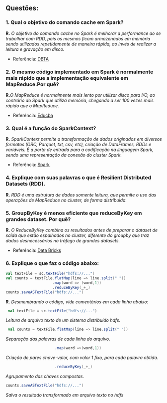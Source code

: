 
## Questões:

### 1. Qual o objetivo do comando cache em Spark?

**R.** _O objetivo do comando cache no Spark é melhorar a performance ao se trabalhar com RDD, pois os mesmos ficam armazenados em memória sendo utilizados repetidamente de maneira rápida, ao invés de realizar a leitura e gravação em disco._ 

* Referência: [DBTA](http://www.dbta.com/Editorial/Trends-and-Applications/Spark-and-the-Fine-Art-of-Caching-119305.aspx)

### 2. O mesmo código implementado em Spark é normalmente mais rápido que a implementação equivalente em MapReduce.Por quê?

**R.**_O MapReduce é normalmente mais lento por utilizar disco para I/O, ao contrário do Spark que utiliza memória, chegando a ser 100 vezes mais rápido que o MapReduce._

* Referência: [Educba](https://www.educba.com/mapreduce-vs-apache-spark/)

### 3. Qual é a função do SparkContext?
**R.** _SparkContext permite a transformação de dados originados em diversos formatos (ORC, Parquet, txt, csv, etc), criação de DataFrames, RDDs e variáveis.
É a porta de entrada para a codificação na linguagem Spark, sendo uma representação da conexão do cluster Spark._

* Referência: [Spark](https://spark.apache.org/docs/2.4.5/api/java/org/apache/spark/SparkContext.html)

### 4. Explique com suas palavras o que é Resilient Distributed Datasets (RDD).
**R.** _RDD é uma estrutura de dados somente leitura, que permite o uso das operações de MapReduce no cluster, de forma distribuida._

### 5. GroupByKey é menos eficiente que reduceByKey em grandes dataset. Por quê?
**R.** _O ReduceByKey  combina os resultados antes de preparar o dataset de saída que estão espalhados no cluster, diferente do groupby que traz dados desnecessários no tráfego de grandes datasets._

* Referência: [Data Bricks](https://databricks.gitbooks.io/databricks-spark-knowledge-base/content/best_practices/prefer_reducebykey_over_groupbykey.html)

### 6. Explique o que faz o código abaixo:
```scala
val textFile = sc.textFile("hdfs://...")
val counts = textFile.flatMap(line => line.split(" "))
                     .map(word => (word,1))
                     .reduceByKey(_+_)
counts.saveASTextFile("hdfs://...")                     
```
**R.**  _Desmembrando o código, vide comentários em cada linha abaixo:_
```scala
 val textFile = sc.textFile("hdfs://...")
```
 _Leitura de arquivo texto de um sistema distribuido hdfs._
 
```scala
 val counts = textFile.flatMap(line => line.split(" "))
 ```
 _Separação das palavras de cada linha do arquivo._
```scala
                      .map(word =>(word,1))
```                      
_Criação de pares chave-valor, com valor 1 fixo, para cada palavra obtida._
```scala
                      .reduceByKey(_+_) 
```
_Agrupamento das chaves compostas._

```scala
counts.saveASTextFile("hdfs://...")                     
```
_Salva o resultado transformado em arquivo texto no hdfs_

